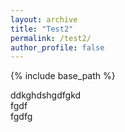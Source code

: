 ```yaml
---
layout: archive
title: "Test2"
permalink: /test2/
author_profile: false
---
```


{% include base_path %}


ddkghdshgdfgkd  
fgdf  
fgdfg  
